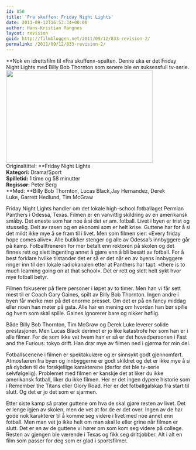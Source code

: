 ```yaml
---
id: 850
title: 'Fra skuffen: Friday Night Lights'
date: 2011-09-12T16:53:34+00:00
author: Hans-Kristian Rangnes
layout: revision
guid: http://filmbloggen.net/2011/09/12/833-revision-2/
permalink: /2011/09/12/833-revision-2/
---
```

**Nok en idrettsfilm til &laquo;Fra skuffen&raquo;-spalten. Denne uka er det Friday Night Lights med Billy Bob Thornton som senere ble en suksessfull tv-serie.  
<a href="http://filmbloggen.net/?attachment_id=848" rel="attachment wp-att-848"><img class="alignnone size-full wp-image-848" src="http://filmbloggen.net/wp-content/uploads//2011/09/500full.jpg" alt="" width="400" height="253" /></a>  
Originaltittel: **Friday Night Lights  
**Kategori:** Drama/Sport  
**Spilletid:** 1 time og 58 minutter  
**Regissør:** Peter Berg  
**Med: **Billy Bob Thornton, Lucas Black,Jay Hernandez, Derek Luke, Garrett Hedlund, Tim McGraw

Friday Night Lights handler om det lokale high-school fotballaget Permian Panthers i Odessa, Texas. Filmen er en vanvittig skildring av en amerikansk småby. Det eneste som har noe å si det er am. fotball. Livet i byen er trist og stusselig. Delt av rasen og en økonomi som er helt krise. Guttene har for å si det mildt ikke mye å se fram til i livet. Men som filmen sier: &laquo;Every friday hope comes alive&raquo;. Alle butikker stenger og alle av Odessa&#8217;s innbyggere går på kamp. Fotballtreneren for mer betalt enn rektoren på skolen og det finnes rett og slett ingenting annet å gjøre enn å bli besatt av fotball. For å best forklare hvilke tilstander det er så er det når en av byens innbyggere ringer inn til den lokale radiokanalen etter at Panthers har tapt: &laquo;there is to much learning going on at that school&raquo;. Det er rett og slett helt sykt hvor mye fotball betyr.

Filmen fokuserer på flere personer i løpet av to timer. Men han vi får sett mest til er Coach Gary Gaines, spilt av Billy Bob Thornton. Ingen andre i byen får merke mer på det enorme presset. Om det er på en fancy middag eller noen han møter på gata. Alle har en mening om hvordan han bør spille og hvem som skal spille. Gaines ignorerer bare og nikker høflig.

Både Billy Bob Thornton, Tim McGraw og Derek Luke leverer solide prestasjoner. Men Lucas Black derimot er jo like katastrofe her som han er i alle filmer. For de som ikke vet hvem han er så er det hovedpersonen i Fast and the Furious: tokyo drift. Han drar mye av filmen ned i gjørma for min del.

Fotballscenene i filmen er spektakulære og er sinnsykt godt gjennomført. Atmosfæren fra byen og innbyggerne er godt skildret og det er ikke mye å si på dybden til de forskjellige karakterene (derfor det ble tv-serie selvfølgelig). Problemet med filmen er kanskje det at liker du ikke amerikansk fotball, liker du ikke filmen. Her er det ingen dypere historie som i Remember the Titans eller Glory Road. Her er det fotballgalskap fra start til slutt. Og det er jo det som er sjarmen.

Etter siste kamp så prater guttene om hva de skal gjøre resten av livet. Det er lenge igjen av skolen, men de vet at for de er det over. Ingen av de har gode nok karakterer til å komme seg videre i livet med noe annet enn fotball. Men man vet jo ikke helt om man skal le eller grine når filmen er slutt. Det er en av de guttene vi hører om som kom seg videre på college. Resten av gjengen ble værende i Texas og fikk seg drittjobber. Alt i alt en film som passer for deg som er glad i sportsfilmer.